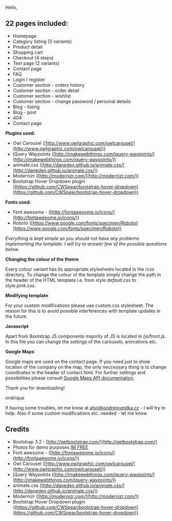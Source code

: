 Hello,

## 22 pages included: ##

- Homepage
- Category listing (3 variants)
- Product detail
- Shopping cart
- Checkout (4 steps)
- Text page (2 variants)
- Contact page
- FAQ
- Login / register
- Customer section - orders history
- Customer section - order detail
- Customer section - wishlist
- Customer section - change password / personal details
- Blog - listing
- Blog - post
- 404
- Contact page

**Plugins used:**

- Owl Carousel ([http://www.owlgraphic.com/owlcarousel/](http://www.owlgraphic.com/owlcarousel/))
- jQuery Waypoints ([http://imakewebthings.com/jquery-waypoints/](http://imakewebthings.com/jquery-waypoints/))
- animate.css ([http://daneden.github.io/animate.css/](http://daneden.github.io/animate.css/))
- Modernizr ([http://modernizr.com/](http://modernizr.com/)) 
- Bootstrap Hover Dropdown plugin ([https://github.com/CWSpear/bootstrap-hover-dropdown](https://github.com/CWSpear/bootstrap-hover-dropdown))


**Fonts used:**

- Font awesome - ([http://fontawesome.io/icons/](http://fontawesome.io/icons/))
- Roboto ([https://www.google.com/fonts/specimen/Roboto](https://www.google.com/fonts/specimen/Roboto))



*Everything is kept simple so you should not have any problems implementing the template. I will try to answer few of the possible questions below.*



**Changing the colour of the theme**

Every colour variant has its appropriate stylesheets located in the /css directory. To change the colour of the template simply change the path in the header of the HTML template i.e. from *style.default.css* to *style.pink.css*. 

**Modifying template**

For your custom modifications please use custom.css stylesheet. The reason for this is to avoid possible interferences with template updates in the future. 


**Javascript**

Apart from Bootstrap JS components majority of JS is located in /js/front.js. In this file you can change the settings of the carousels, animations etc. 

**Google Maps**

Google maps are used on the contact page. If you need just to show location of the company on the map, the only neccessary thing is to change coordinates in the header of contact.html. For further settings and possibilities please consult [Google Maps API documentation](https://developers.google.com/maps/documentation/javascript/).

Thank you for downloading!

ondrique

If having some troubles, let me know at ahoj@ondrejsvestka.cz - I will try to help. Also if some custom modifications etc. needed - let me know.

## Credits ##

- Bootstrap 3.2 - [http://getbootstrap.com/](http://getbootstrap.com/)
- Photos for demo purposes [IM FREE](http://www.imcreator.com/free)
- Font awesome - ([http://fontawesome.io/icons/](http://fontawesome.io/icons/))
- Owl Carousel ([http://www.owlgraphic.com/owlcarousel/](http://www.owlgraphic.com/owlcarousel/))
- jQuery Waypoints ([http://imakewebthings.com/jquery-waypoints/](http://imakewebthings.com/jquery-waypoints/))
- animate.css ([http://daneden.github.io/animate.css/](http://daneden.github.io/animate.css/))
- Modernizr ([http://modernizr.com/](http://modernizr.com/)) 
- Bootstrap Hover Dropdown plugin ([https://github.com/CWSpear/bootstrap-hover-dropdown](https://github.com/CWSpear/bootstrap-hover-dropdown))







